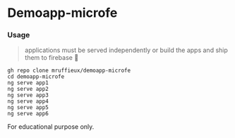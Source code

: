 # Demoapp-microfe

### Usage

> applications must be served independently or build the apps and ship them to firebase 🚀 

```shell
gh repo clone mruffieux/demoapp-microfe
cd demoapp-microfe
ng serve app1
ng serve app2
ng serve app3
ng serve app4
ng serve app5
ng serve app6
```

For educational purpose only.
